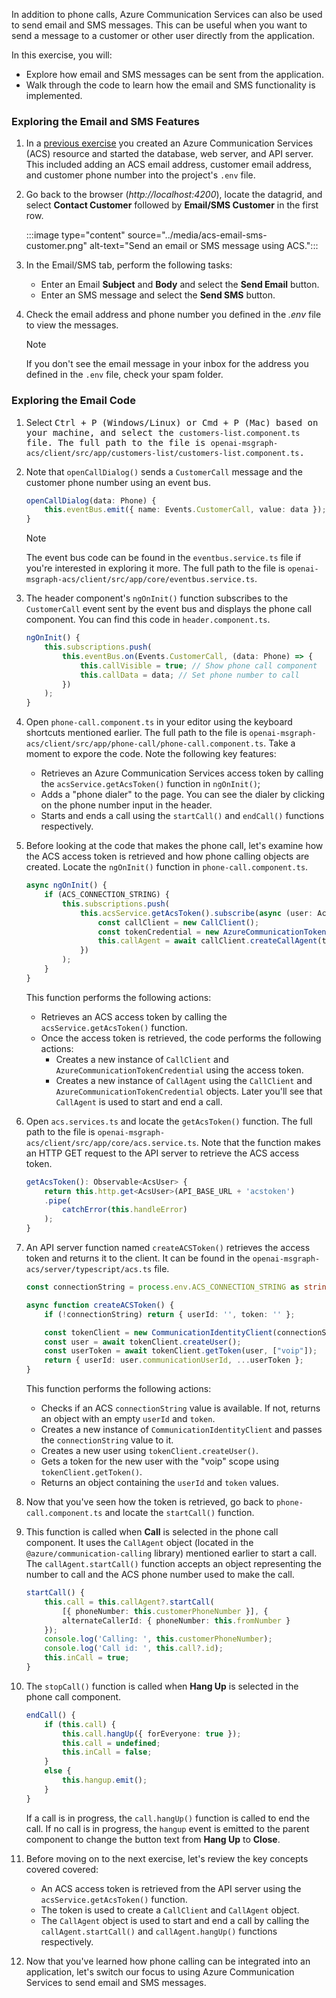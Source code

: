 <!-- markdownlint-disable MD041 -->

In addition to phone calls, Azure Communication Services can also be used to send email and SMS messages. This can be useful when you want to send a message to a customer or other user directly from the application.

In this exercise, you will:
- Explore how email and SMS messages can be sent from the application.
- Walk through the code to learn how the email and SMS functionality is implemented.

### Exploring the Email and SMS Features

1. In a [previous exercise](/microsoft-cloud/dev/tutorials/openai-msgraph-acs/?tutorial-step=5) you created an Azure Communication Services (ACS) resource and started the database, web server, and API server. This included adding an ACS email address, customer email address, and customer phone number into the project's `.env` file.

1. Go back to the browser (*http://localhost:4200*), locate the datagrid, and select **Contact Customer** followed by **Email/SMS Customer** in the first row.

    :::image type="content" source="../media/acs-email-sms-customer.png" alt-text="Send an email or SMS message using ACS.":::

1. In the Email/SMS tab, perform the following tasks:

    - Enter an Email **Subject** and **Body** and select the **Send Email** button.
    - Enter an SMS message and select the **Send SMS** button.

1. Check the email address and phone number you defined in the *.env* file to view the messages. 

    > [!NOTE]
    > If you don't see the email message in your inbox for the address you defined in the `.env` file, check your spam folder.

### Exploring the Email Code

1. Select <kbd>Ctrl + P</kdb> (Windows/Linux) or <kbd>Cmd + P</kdb> (Mac) based on your machine, and select the `customers-list.component.ts` file. The full path to the file is `openai-msgraph-acs/client/src/app/customers-list/customers-list.component.ts`.

1. Note that `openCallDialog()` sends a `CustomerCall` message and the customer phone number using an event bus.
    
    ```typescript
    openCallDialog(data: Phone) {
        this.eventBus.emit({ name: Events.CustomerCall, value: data });
    }
    ```
    
    > [!NOTE]
    > The event bus code can be found in the `eventbus.service.ts` file if you're interested in exploring it more. The full path to the file is `openai-msgraph-acs/client/src/app/core/eventbus.service.ts`.

1. The header component's `ngOnInit()` function subscribes to the `CustomerCall` event sent by the event bus and displays the phone call component. You can find this code in `header.component.ts`.

    ```typescript
    ngOnInit() {
        this.subscriptions.push(
            this.eventBus.on(Events.CustomerCall, (data: Phone) => {
                this.callVisible = true; // Show phone call component
                this.callData = data; // Set phone number to call
            })
        );
    }
    ```

1. Open `phone-call.component.ts` in your editor using the keyboard shortcuts mentioned earlier. The full path to the file is `openai-msgraph-acs/client/src/app/phone-call/phone-call.component.ts`. Take a moment to expore the code. Note the following key features:

    - Retrieves an Azure Communication Services access token by calling the `acsService.getAcsToken()` function in `ngOnInit()`;
    - Adds a "phone dialer" to the page. You can see the dialer by clicking on the phone number input in the header.
    - Starts and ends a call using the `startCall()` and `endCall()` functions respectively.

1. Before looking at the code that makes the phone call, let's examine how the ACS access token is retrieved and how phone calling objects are created. Locate the `ngOnInit()` function in   `phone-call.component.ts`.

    ```typescript
    async ngOnInit() {
        if (ACS_CONNECTION_STRING) {
            this.subscriptions.push(
                this.acsService.getAcsToken().subscribe(async (user: AcsUser) => {
                    const callClient = new CallClient();
                    const tokenCredential = new AzureCommunicationTokenCredential(user.token);
                    this.callAgent = await callClient.createCallAgent(tokenCredential);
                })
            );
        }
    }
    ```

    This function performs the following actions:

    - Retrieves an ACS access token by calling the `acsService.getAcsToken()` function.
    - Once the access token is retrieved, the code performs the following actions:
        - Creates a new instance of `CallClient` and `AzureCommunicationTokenCredential` using the access token.
        - Creates a new instance of `CallAgent` using the `CallClient` and `AzureCommunicationTokenCredential` objects. Later you'll see that `CallAgent` is used to start and end a call.

1. Open `acs.services.ts` and locate the `getAcsToken()` function. The full path to the file is `openai-msgraph-acs/client/src/app/core/acs.service.ts`. Note that the function makes an HTTP GET request to the API server to retrieve the ACS access token.

    ```typescript
    getAcsToken(): Observable<AcsUser> {
        return this.http.get<AcsUser>(API_BASE_URL + 'acstoken')
        .pipe(
            catchError(this.handleError)
        );
    }
    ```

1. An API server function named `createACSToken()` retrieves the access token and returns it to the client. It can be found in the `openai-msgraph-acs/server/typescript/acs.ts` file. 

    ```typescript
    const connectionString = process.env.ACS_CONNECTION_STRING as string;

    async function createACSToken() {
        if (!connectionString) return { userId: '', token: '' };

        const tokenClient = new CommunicationIdentityClient(connectionString);
        const user = await tokenClient.createUser();
        const userToken = await tokenClient.getToken(user, ["voip"]);
        return { userId: user.communicationUserId, ...userToken };    
    }
    ```

    This function performs the following actions:

    - Checks if an ACS `connectionString` value is available. If not, returns an object with an empty `userId` and `token`.
    - Creates a new instance of `CommunicationIdentityClient` and passes the `connectionString` value to it.
    - Creates a new user using `tokenClient.createUser()`.
    - Gets a token for the new user with the "voip" scope using `tokenClient.getToken()`.
    - Returns an object containing the `userId` and `token` values.

1. Now that you've seen how the token is retrieved, go back to `phone-call.component.ts` and locate the `startCall()` function. 

1. This function is called when **Call** is selected in the phone call component. It uses the `CallAgent` object (located in the `@azure/communication-calling` library) mentioned earlier to start a call. The `callAgent.startCall()` function accepts an object representing the number to call and the ACS phone number used to make the call.

    ```typescript
    startCall() {
        this.call = this.callAgent?.startCall(
            [{ phoneNumber: this.customerPhoneNumber }], {
            alternateCallerId: { phoneNumber: this.fromNumber }
        });
        console.log('Calling: ', this.customerPhoneNumber);
        console.log('Call id: ', this.call?.id);
        this.inCall = true;
    }
    ```

1. The `stopCall()` function is called when **Hang Up** is selected in the phone call component.

    ```typescript
    endCall() {
        if (this.call) {
            this.call.hangUp({ forEveryone: true });
            this.call = undefined;
            this.inCall = false;
        }
        else {
            this.hangup.emit();
        }
    }
    ```

    If a call is in progress, the `call.hangUp()` function is called to end the call. If no call is in progress, the `hangup` event is emitted to the parent component to change the button text from **Hang Up** to **Close**.

1. Before moving on to the next exercise, let's review the key concepts covered covered:

    - An ACS access token is retrieved from the API server using the `acsService.getAcsToken()` function. 
    - The token is used to create a `CallClient` and `CallAgent` object.
    - The `CallAgent` object is used to start and end a call by calling the `callAgent.startCall()` and `callAgent.hangUp()` functions respectively.

1. Now that you've learned how phone calling can be integrated into an application, let's switch our focus to using Azure Communication Services to send email and SMS messages.